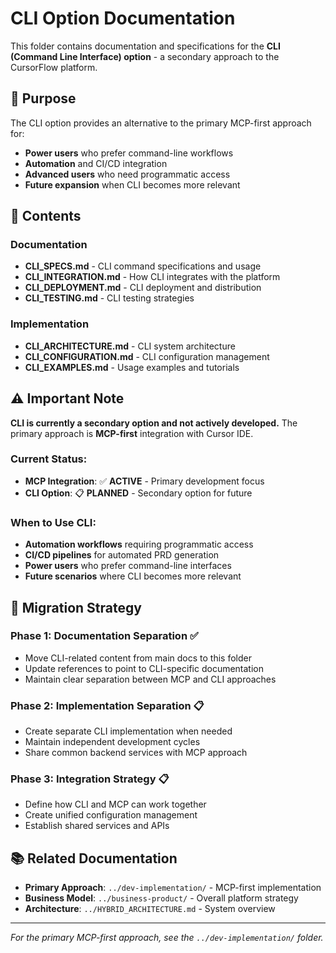 # CLI Option Documentation

This folder contains documentation and specifications for the **CLI (Command Line Interface) option** - a secondary approach to the CursorFlow platform.

## 🎯 **Purpose**

The CLI option provides an alternative to the primary MCP-first approach for:
- **Power users** who prefer command-line workflows
- **Automation** and CI/CD integration
- **Advanced users** who need programmatic access
- **Future expansion** when CLI becomes more relevant

## 📁 **Contents**

### **Documentation**
- **CLI_SPECS.md** - CLI command specifications and usage
- **CLI_INTEGRATION.md** - How CLI integrates with the platform
- **CLI_DEPLOYMENT.md** - CLI deployment and distribution
- **CLI_TESTING.md** - CLI testing strategies

### **Implementation**
- **CLI_ARCHITECTURE.md** - CLI system architecture
- **CLI_CONFIGURATION.md** - CLI configuration management
- **CLI_EXAMPLES.md** - Usage examples and tutorials

## ⚠️ **Important Note**

**CLI is currently a secondary option and not actively developed.** The primary approach is **MCP-first** integration with Cursor IDE.

### **Current Status:**
- **MCP Integration**: ✅ **ACTIVE** - Primary development focus
- **CLI Option**: 📋 **PLANNED** - Secondary option for future

### **When to Use CLI:**
- **Automation workflows** requiring programmatic access
- **CI/CD pipelines** for automated PRD generation
- **Power users** who prefer command-line interfaces
- **Future scenarios** where CLI becomes more relevant

## 🔄 **Migration Strategy**

### **Phase 1: Documentation Separation** ✅
- Move CLI-related content from main docs to this folder
- Update references to point to CLI-specific documentation
- Maintain clear separation between MCP and CLI approaches

### **Phase 2: Implementation Separation** 📋
- Create separate CLI implementation when needed
- Maintain independent development cycles
- Share common backend services with MCP approach

### **Phase 3: Integration Strategy** 📋
- Define how CLI and MCP can work together
- Create unified configuration management
- Establish shared services and APIs

## 📚 **Related Documentation**

- **Primary Approach**: `../dev-implementation/` - MCP-first implementation
- **Business Model**: `../business-product/` - Overall platform strategy
- **Architecture**: `../HYBRID_ARCHITECTURE.md` - System overview

---

*For the primary MCP-first approach, see the `../dev-implementation/` folder.* 